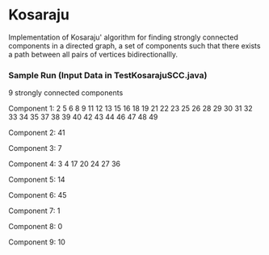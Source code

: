 # Kosaraju

Implementation of Kosaraju' algorithm for finding strongly connected components in a directed graph, a set of components such that there exists a path between all pairs of vertices bidirectionallly.

### Sample Run (Input Data in TestKosarajuSCC.java)

9 strongly connected components

Component 1: 2 5 6 8 9 11 12 13 15 16 18 19 21 22 23 25 26 28 29 30 31 32 33 34 35 37 38 39 40 42 43 44 46 47 48 49 

Component 2: 41 

Component 3: 7 

Component 4: 3 4 17 20 24 27 36 

Component 5: 14 

Component 6: 45 

Component 7: 1 

Component 8: 0 

Component 9: 10 
